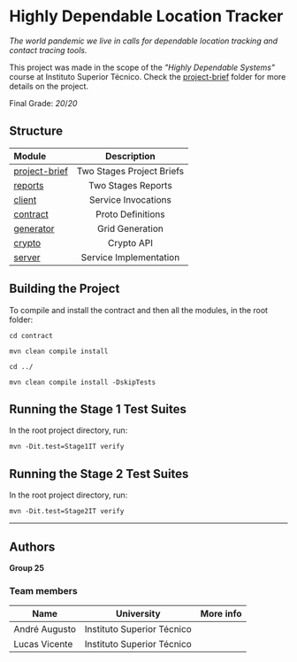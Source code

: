 # Highly Dependable Location Tracker 
_The world pandemic we live in calls for dependable location tracking and contact tracing tools._

This project was made in the scope of the _"Highly Dependable Systems"_ course at Instituto Superior Técnico. Check the [project-brief](project-brief) folder for more details on the project.

Final Grade: _20_/_20_

## Structure

| Module               |      Description      |
| :------------------- | :-------------------: |
| [project-brief](project-brief)     | Two Stages Project Briefs  |
| [reports](reports)     | Two Stages Reports |
| [client](client)     |  Service Invocations  |
| [contract](contract) |   Proto Definitions   |
| [generator](generator)|    Grid Generation   |
| [crypto](location-tracker-crypto)     |      Crypto API       |
| [server](server)     | Service Implementation|

## Building the Project
To compile and install the contract and then all the modules, in the root folder:

```shell script
cd contract
```

```shell script
mvn clean compile install
```

```shell script
cd ../
```

```shell script
mvn clean compile install -DskipTests
```
## Running the Stage 1 Test Suites
In the root project directory, run:

```shell script
mvn -Dit.test=Stage1IT verify
```

## Running the Stage 2 Test Suites
In the root project directory, run:

```shell script
mvn -Dit.test=Stage2IT verify
```

----
## Authors

**Group 25**

### Team members

| Name | University | More info |
| ---- | ---- | ---- |
| André Augusto | Instituto Superior Técnico | [<img src="https://i.ibb.co/brG8fnX/mail-6.png" width="17">](mailto:andre.9a@gmail.com "andre.9a@gmail.com") [<img src="https://github.githubassets.com/favicon.ico" width="17">](https://github.com/AndreAugusto11 "AndreAugusto11") [<img src="https://i.ibb.co/TvQPw7N/linkedin-logo.png" width="17">](https://www.linkedin.com/in/andreaaugusto/ "andreaaugusto") |
| Lucas Vicente | Instituto Superior Técnico | [<img src="https://i.ibb.co/brG8fnX/mail-6.png" width="17">](mailto:lucasdhvicente@gmail.com "lucasdhvicente@gmail.com") [<img src="https://github.githubassets.com/favicon.ico" width="17">](https://github.com/WARSKELETON "WARSKELETON") [<img src="https://i.ibb.co/TvQPw7N/linkedin-logo.png" width="17">](https://www.linkedin.com/in/lucas-vicente-a91819184/ "lucas-vicente-a91819184") |
